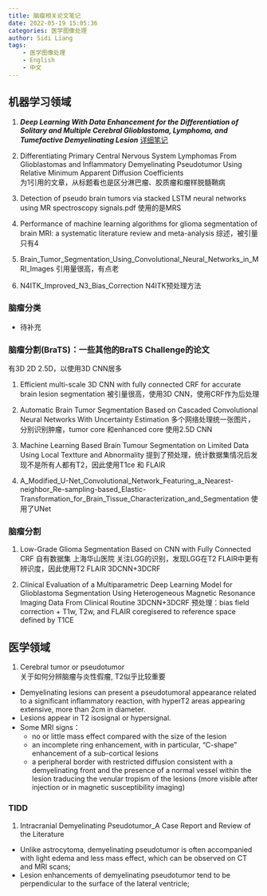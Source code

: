 ```yaml
---
title: 脑瘤相关论文笔记  
date: 2022-05-19 15:05:36
categories: 医学图像处理
author: Sidi Liang
tags:
    - 医学图像处理
    - English
    - 中文
---
```

## 机器学习领域
1. ***Deep Learning With Data Enhancement for the Differentiation of Solitary and Multiple Cerebral Glioblastoma, Lymphoma, and Tumefactive Demyelinating Lesion*** [详细笔记](./Deep_Learning_With_Data_Enhancement_for_the_Differentiation_of_Solitary_and_Multiple_Cerebral_Glioblastoma_Lymphoma_and_Tumefactive_Demyelinating_Lesion/notes.pdf)

2. Differentiating Primary Central Nervous System Lymphomas From Glioblastomas and Inflammatory Demyelinating Pseudotumor Using Relative Minimum Apparent Diffusion Coefficients   
为1引用的文章，从标题看也是区分淋巴瘤、胶质瘤和瘤样脱髓鞘病

3. Detection of pseudo brain tumors via stacked LSTM neural networks using MR spectroscopy signals.pdf 使用的是MRS   

4. Performance of machine learning algorithms for glioma segmentation of brain MRI: a systematic literature review and meta-analysis 综述，被引量只有4

5. Brain_Tumor_Segmentation_Using_Convolutional_Neural_Networks_in_MRI_Images 引用量很高，有点老  

6. N4ITK_Improved_N3_Bias_Correction N4ITK预处理方法  

### 脑瘤分类
* 待补充

### 脑瘤分割(BraTS)：一些其他的BraTS Challenge的论文  
有3D 2D 2.5D，以使用3D CNN居多
1. Efficient multi-scale 3D CNN with fully connected CRF for accurate brain lesion segmentation 被引量很高，使用3D CNN，使用CRF作为后处理  

2. Automatic Brain Tumor Segmentation Based on Cascaded Convolutional Neural Networks With Uncertainty Estimation 多个网络处理统一张图片，分别识别肿瘤，tumor core 和enhanced core 使用2.5D CNN

3. Machine Learning Based Brain Tumour Segmentation on Limited Data Using Local Textture and Abnormality 提到了预处理，统计数据集情况后发现不是所有人都有T2，因此使用T1ce 和 FLAIR  

4. A_Modified_U-Net_Convolutional_Network_Featuring_a_Nearest-neighbor_Re-sampling-based_Elastic-Transformation_for_Brain_Tissue_Characterization_and_Segmentation 使用了UNet  


### 脑瘤分割
1. Low-Grade Glioma Segmentation Based on CNN with Fully Connected CRF 自有数据集 上海华山医院 关注LGG的识别，发现LGG在T2 FLAIR中更有辨识度，因此使用T2 FLAIR 3DCNN+3DCRF  

2. Clinical Evaluation of a Multiparametric Deep Learning Model for Glioblastoma Segmentation Using Heterogeneous Magnetic Resonance Imaging Data From Clinical Routine 3DCNN+3DCRF 预处理：bias field correction +  T1w, T2w, and FLAIR coregisered to reference space defined by T1CE

## 医学领域
1. Cerebral tumor or pseudotumor   
关于如何分辨脑瘤与炎性假瘤, T2似乎比较重要
* Demyelinating lesions can present a pseudotumoral appearance related to a significant inflammatory reaction, with hyperT2 areas appearing extensive, more than 2cm in diameter.
* Lesions appear in T2 isosignal or hypersignal.
* Some MRI signs：
    * no or little mass effect compared with the size of the lesion
    * an incomplete ring enhancement, with in particular, “C-shape” enhancement of a sub-cortical lesions
    * a peripheral border with restricted diffusion consistent with a demyelinating front and the presence of a normal vessel within the lesion traducing the venular tropism of the lesions (more visible after injection or in magnetic susceptibility imaging)

### TIDD
1. Intracranial Demyelinating Pseudotumor_A Case Report and Review of the Literature
* Unlike astrocytoma, demyelinating pseudotumor is often accompanied with light edema and less mass effect, which can be observed on CT and MRI scans;
* Lesion enhancements of demyelinating pseudotumor tend to be perpendicular to the surface of the lateral ventricle;
